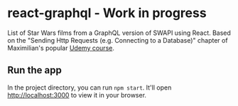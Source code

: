 # react-graphql - Work in progress

List of Star Wars films from a GraphQL version of SWAPI using React. Based on the "Sending Http Requests (e.g. Connecting to a Database)" chapter of Maximilian's popular [Udemy course](https://www.udemy.com/course/react-the-complete-guide-incl-redux/).

## Run the app

In the project directory, you can run `npm start`. It'll open [http://localhost:3000](http://localhost:3000) to view it in your browser.
